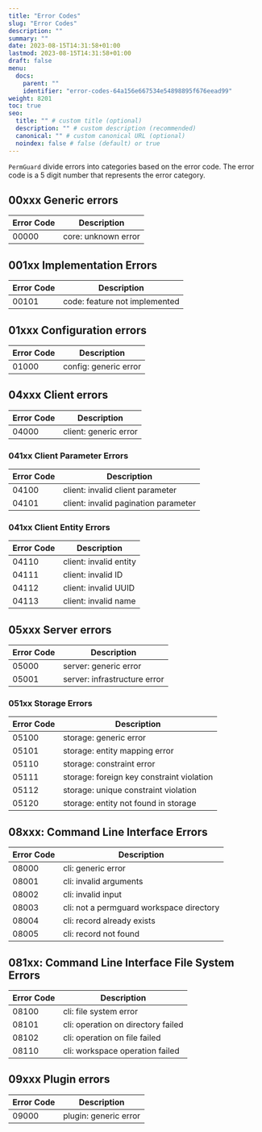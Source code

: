 ```yaml
---
title: "Error Codes"
slug: "Error Codes"
description: ""
summary: ""
date: 2023-08-15T14:31:58+01:00
lastmod: 2023-08-15T14:31:58+01:00
draft: false
menu:
  docs:
    parent: ""
    identifier: "error-codes-64a156e667534e54898895f676eead99"
weight: 8201
toc: true
seo:
  title: "" # custom title (optional)
  description: "" # custom description (recommended)
  canonical: "" # custom canonical URL (optional)
  noindex: false # false (default) or true
---
```


`PermGuard` divide errors into categories based on the error code. The error code is a 5 digit number that represents the error category.

## 00xxx Generic errors

| Error Code | Description                       |
|------------|-----------------------------------|
| 00000      | core: unknown error               |

## 001xx Implementation Errors

| Error Code | Description                       |
|------------|-----------------------------------|
| 00101      | code: feature not implemented     |

## 01xxx Configuration errors

| Error Code | Description                       |
|------------|-----------------------------------|
| 01000      | config: generic error             |

## 04xxx Client errors

| Error Code | Description                       |
|------------|-----------------------------------|
| 04000      | client: generic error             |

### 041xx Client Parameter Errors

| Error Code | Description                           |
|------------|---------------------------------------|
| 04100      | client: invalid client parameter      |
| 04101      | client: invalid pagination parameter  |

### 041xx Client Entity Errors

| Error Code | Description                       |
|------------|-----------------------------------|
| 04110      | client: invalid entity            |
| 04111      | client: invalid ID                |
| 04112      | client: invalid UUID              |
| 04113      | client: invalid name              |

## 05xxx Server errors

| Error Code | Description                                      |
|------------|--------------------------------------------------|
| 05000      | server: generic error                            |
| 05001      | server: infrastructure error                     |

### 051xx Storage Errors

| Error Code | Description                                      |
|------------|--------------------------------------------------|
| 05100      | storage: generic error                           |
| 05101      | storage: entity mapping error                    |
| 05110      | storage: constraint error                        |
| 05111      | storage: foreign key constraint violation        |
| 05112      | storage: unique constraint violation             |
| 05120      | storage: entity not found in storage             |

## 08xxx: Command Line Interface Errors

| Error Code | Description                                      |
|------------|--------------------------------------------------|
| 08000      | cli: generic error                               |
| 08001      | cli: invalid arguments                           |
| 08002      | cli: invalid input                               |
| 08003      | cli: not a permguard workspace directory         |
| 08004      | cli: record already exists                       |
| 08005      | cli: record not found                            |

## 081xx: Command Line Interface File System Errors
| Error Code | Description                                      |
|------------|--------------------------------------------------|
| 08100      | cli: file system error                           |
| 08101      | cli: operation on directory failed               |
| 08102      | cli: operation on file failed                    |
| 08110      | cli: workspace operation failed                  |

## 09xxx Plugin errors

| Error Code | Description                       |
|------------|-----------------------------------|
| 09000      | plugin: generic error             |
